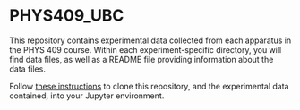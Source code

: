 # PHYS409_UBC

This repository contains experimental data collected from each apparatus in the PHYS 409 course. Within each experiment-specific directory, you will find data files, as well as a README file providing information about the data files.

Follow [these instructions](https://intro.syzygy.ca/using-git-and-github/) to clone this repository, and the experimental data contained, into your Jupyter environment.
